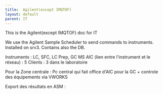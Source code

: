 ```yaml
---
title:  Agilent(except IMQTOF)
layout: default
parent: IT
---
```


This is the  Agilent(except IMQTOF) doc for IT

We use the Agilent Sample Scheduler to send commands to instruments.
Installed on srv3. 
Contains also the DB. 

Instruments : LC, SFC, LC Prep, GC MS
AIC (lien entre l'instrument et le réseau) : 5
Clients : 3 dans le laboratoire

Pour la Zone centrale : Pc central qui fait office d'AIC pour la GC + controle des équipements via VWORKS

Export des résultats en ASM : 

